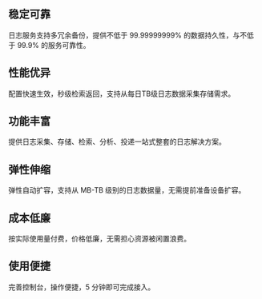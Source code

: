 ## 稳定可靠

日志服务支持多冗余备份，提供不低于 99.99999999% 的数据持久性，与不低于 99.9% 的服务可靠性。

## 性能优异

配置快速生效，秒级检索返回，支持从每日TB级日志数据采集存储需求。

## 功能丰富

提供日志采集、存储、检索、分析、投递一站式整套的日志解决方案。

## 弹性伸缩

弹性自动扩容，支持从 MB-TB 级别的日志数据量，无需提前准备设备扩容。

## 成本低廉

按实际使用量付费，价格低廉，无需担心资源被闲置浪费。

## 使用便捷

完善控制台，操作便捷，5 分钟即可完成接入。